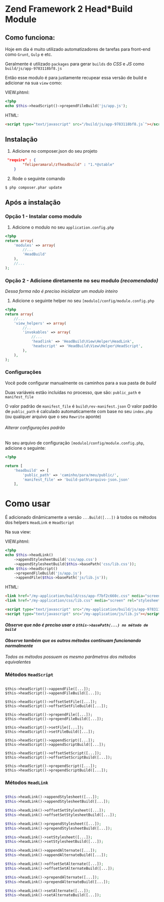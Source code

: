 # Zend Framework 2 Head*Build Module

## Como funciona:
Hoje em dia é muito utilizado automatizadores de tarefas para front-end como `Grunt`, `Gulp` e etc.

Geralmente é utilizado `packages` para gerar `builds` do *CSS* e *JS* como `build/js/app-9783118bf8.js`

Então esse modulo é para justamente recupear essa versão de build e adicionar na sua `view` como:

VIEW.phtml:
```php
<?php
echo $this->headScript()->prependFileBuild('js/app.js');

```
HTML:
```html
<script type="text/javascript" src="/build/js/app-9783118bf8.js`"></script>
```

## Instalação
1. Adicione no composer.json do seu projeto
 

   

```json
 "require" : {
		"feliperamaral/zfheadbuild" : "1.*@stable"
    }
```
2. Rode o seguinte comando
```
$ php composer.phar update
```

## Após a instalação

### Opção 1 - Instalar como modulo

1. Adicione o modulo no seu `application.config.php`
```php
<?php
return array(
	'modules' => array(
    	//...
        'HeadBuild'
    ),
    //...
);
```
### Opção 2 - Adicione diretamente no seu modulo  *(recomendado)*

*Dessa forma não é preciso inicializar um modulo inteiro*

1. Adicione o seguinte helper no seu `[modulo]/config/module.config.php`
```php
<?php
return array(
    //...
    'view_helpers' => array(
    	//..
        'invokables' => array(
        	//...
            'headlink' => 'HeadBuild\View\Helper\HeadLink',
            'headscript' => 'HeadBuild\View\Helper\HeadScript',
        ),
    ),
);
```

### Configurações
Você pode configurar manualmente os caminhos para a sua pasta de *build*

Duas variáveis estão incluídas no processo, que são: `public_path` e `manifest_file`

O valor padrão de `manifest_file` é `build\rev-manifest.json`
O valor padrão de `public_path` é calculado automaticamente com base no seu `index.php` (ou qualquer arquivo que o seu `Rewrite` aponte)

###### Alterar configurações padrão
No seu arquivo de configuração `[modulo]/config/module.config.php`, adicione o seguinte:
```php
<?php

return [
    'headbuild' => [
        'public_path' => 'caminho/para/meu/public/',
        'manifest_file' => 'build-path\arquivo-json.json'
    ],
```



# Como usar 

É adicionado dinâmicamente a versão `...Build([...])` à todos os métodos dos helpers `HeadLink` e `HeadScript`

Na sua view: 

VIEW.phtml:
```php
<?php
echo $this->headLink()
	->appendStylesheetBuild('css/app.css')
    ->appendStylesheetBuild($this->basePath('css/lib.css'));
echo $this->headScript()
	->prependFileBuild('js/app.js')
    ->appendFile($this->basePath('js/lib.js'));

```
HTML:
```html
<link href="/my-application/build/css/app-f7bf2c660c.css" media="screen" rel="stylesheet" type="text/css">
<link href="/my-application/css/lib.css" media="screen" rel="stylesheet" type="text/css">

<script type="text/javascript" src="/my-application/build/js/app-9783118bf8.js`"></script>
<script type="text/javascript" src="/my-application/js/lib.js"></script>
```
#### *Observe que não é preciso usar o `$this->basePath(...) no método de build`*
#### *Observe também que os outros métodos continuam funcionando normalmente*

*Todos os métodos possuem os mesmo parâmetros dos métodos equivalentes*

### Métodos `HeadScript`


```

$this->headScript()->appendFile([...]);
$this->headScript()->appendFileBuild([...]);

$this->headScript()->offsetSetFile([...]);
$this->headScript()->offsetSetFileBuild([...]);

$this->headScript()->prependFile([...]);
$this->headScript()->prependFileBuild([...]);

$this->headScript()->setFile([...]);
$this->headScript()->setFileBuild([...]);

$this->headScript()->appendScript([...]);
$this->headScript()->appendScriptBuild([...]);

$this->headScript()->offsetSetScript([...]);
$this->headScript()->offsetSetScriptBuild([...]);

$this->headScript()->prependScript([...]);
$this->headScript()->prependScriptBuild([...]);
```
### Métodos `HeadLink`
```php

$this->headLink()->appendStylesheet([...]);
$this->headLink()->appendStylesheetBuild([...]);

$this->headLink()->offsetSetStylesheet([...]);
$this->headLink()->offsetSetStylesheetBuild([...]);

$this->headLink()->prependStylesheet([...]);
$this->headLink()->prependStylesheetBuild([...]);

$this->headLink()->setStylesheet([...]);
$this->headLink()->setStylesheetBuild([...]);

$this->headLink()->appendAlternate([...]);
$this->headLink()->appendAlternateBuild([...]);

$this->headLink()->offsetSetAlternate([...]);
$this->headLink()->offsetSetAlternateBuild([...]);

$this->headLink()->prependAlternate([...]);
$this->headLink()->prependAlternateBuild([...]);

$this->headLink()->setAlternate([...]);
$this->headLink()->setAlternateBuild([...]);
```


```














